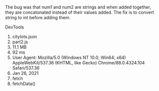 The bug was that num1 and num2 are strings and when added together, they are concatonated instead of their values added.
The fix is to convert string to int before adding them.

DevTools
1. citylots.json
2. part2.js
3. 11.1 MB
4. 92 ms
5. User Agent: Mozilla/5.0 (Windows NT 10.0; Win64; x64) AppleWebKit/537.36 (KHTML, like Gecko) Chrome/88.0.4324.104 Safari/537.36
7. Jan 26, 2021
8. fetch
9. fetchData()